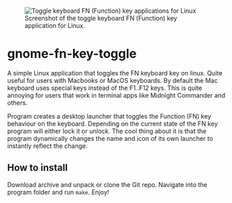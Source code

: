 <figure>
 <img src="/petrstepanov/linux-fn-key-toggle/blob/master/resources/screenshot.png" alt="Toggle keyboard FN (Function) key applications for Linux" />
 <figcaption>Screenshot of the toggle keyboard FN (Function) key application for Linux.</figcaption>
</figure> 

# gnome-fn-key-toggle
A simple Linux application that toggles the FN keyboard key on linux. Quite useful for users with Macbooks or MacOS keyboards. By default the Mac keyboard uses special keys instead of the F1..F12 keys. This is quite annoying for users that work in terminal apps like Midnight Commander and others.

Program creates a desktop launcher that toggles the Function (FN) key behaviour on the keyboard. Depending on the current state of the FN key program will either lock it or unlock. The cool thing about it is that the program dynamically changes the name and icon of its own launcher to instantly reflect the change.

## How to install
Download archive and unpack or clone the Git repo. Navigate into the program folder and run `make`. Enjoy!
